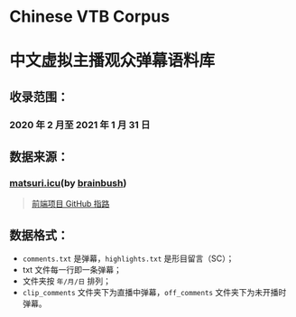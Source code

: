 # Chinese VTB Corpus  
# 中文虚拟主播观众弹幕语料库  
## 收录范围：  
### 2020 年 2 月至 2021 年 1 月 31 日  
## 数据来源：  
### [matsuri.icu](https://matsuri.icu/)(by [brainbush](https://github.com/brainbush))  
> [前端项目 GitHub 指路](https://github.com/brainbush/matsuri.icu)  

## 数据格式：   
- `comments.txt` 是弹幕，`highlights.txt` 是形目留言（SC）； 
- txt 文件每一行即一条弹幕；  
- 文件夹按 `年/月/日` 排列；  
- `clip_comments` 文件夹下为直播中弹幕，`off_comments` 文件夹下为未开播时弹幕。  

